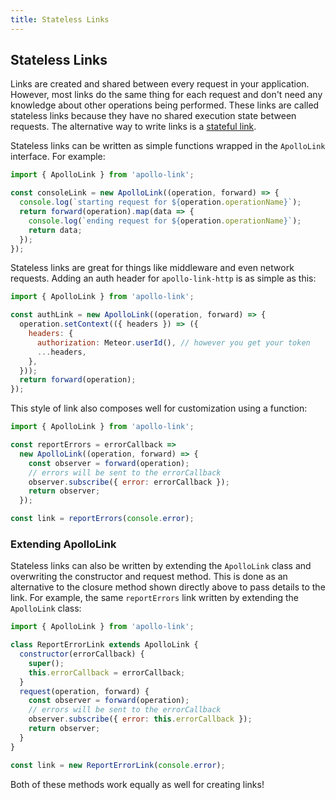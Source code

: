 ```yaml
---
title: Stateless Links
---
```


## Stateless Links

Links are created and shared between every request in your application. However, most links do the same thing for each request and don't need any knowledge about other operations being performed. These links are called stateless links because they have no shared execution state between requests. The alternative way to write links is a [stateful link](/stateful/).

Stateless links can be written as simple functions wrapped in the `ApolloLink` interface. For example:

```js
import { ApolloLink } from 'apollo-link';

const consoleLink = new ApolloLink((operation, forward) => {
  console.log(`starting request for ${operation.operationName}`);
  return forward(operation).map(data => {
    console.log(`ending request for ${operation.operationName}`);
    return data;
  });
});
```

Stateless links are great for things like middleware and even network requests. Adding an auth header for `apollo-link-http` is as simple as this:

```js
import { ApolloLink } from 'apollo-link';

const authLink = new ApolloLink((operation, forward) => {
  operation.setContext(({ headers }) => ({
    headers: {
      authorization: Meteor.userId(), // however you get your token
      ...headers,
    },
  }));
  return forward(operation);
});
```

This style of link also composes well for customization using a function:

```js
import { ApolloLink } from 'apollo-link';

const reportErrors = errorCallback =>
  new ApolloLink((operation, forward) => {
    const observer = forward(operation);
    // errors will be sent to the errorCallback
    observer.subscribe({ error: errorCallback });
    return observer;
  });

const link = reportErrors(console.error);
```

### Extending ApolloLink

Stateless links can also be written by extending the `ApolloLink` class and overwriting the constructor and request method. This is done as an alternative to the closure method shown directly above to pass details to the link. For example, the same `reportErrors` link written by extending the `ApolloLink` class:

```js
import { ApolloLink } from 'apollo-link';

class ReportErrorLink extends ApolloLink {
  constructor(errorCallback) {
    super();
    this.errorCallback = errorCallback;
  }
  request(operation, forward) {
    const observer = forward(operation);
    // errors will be sent to the errorCallback
    observer.subscribe({ error: this.errorCallback });
    return observer;
  }
}

const link = new ReportErrorLink(console.error);
```

Both of these methods work equally as well for creating links!
